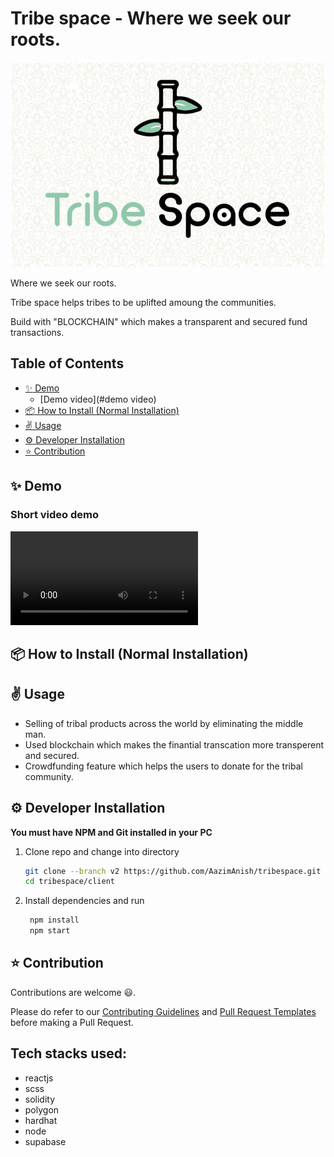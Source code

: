 # Tribe space - Where we seek our roots.

![Tribe space](https://github.com/AazimAnish/tribespace/blob/v2/logo/1x/Artboard%2015.jpg)



Where we seek our roots.

Tribe space helps tribes to be uplifted amoung the communities.

Build with "BLOCKCHAIN" which makes a transparent and secured fund transactions.

## Table of Contents
- [:sparkles: Demo](#sparkles-demo)
  * [Demo video](#demo video)
- [:package: How to Install (Normal Installation)](#package-how-to-install-normal-installation)
- [:v: Usage](#v-usage)
- [:gear: Developer Installation](#gear-developer-installation)
- [:star: Contribution](#star-contribution)

## :sparkles: Demo

### Short video demo

![demo video](https://github.com/AazimAnish/tribespace/blob/v2/logo/tribespace.mp4)


## :package: How to Install (Normal Installation)


## :v: Usage

- Selling of tribal products across the world by eliminating the middle man. 
- Used blockchain which makes the finantial transcation more transperent and secured.
- Crowdfunding feature which helps the users to donate for the tribal community.

## :gear: Developer Installation

**You must have NPM and Git installed in your PC**

1. Clone repo and change into directory
   ```bash
   git clone --branch v2 https://github.com/AazimAnish/tribespace.git
   cd tribespace/client
   ```
2. Install dependencies and run
   ```bash
    npm install
    npm start
   ```
## :star: Contribution
Contributions are welcome 😃. 

Please do refer to our [Contributing Guidelines](https://github.com/AazimAnish/tribespace/blob/v2/client/doc/CONTRIBUTING.md) and [Pull Request Templates](https://github.com/AazimAnish/tribespace/blob/v2/client/doc/PULL_REQUEST_TEMPLETE.md) before making a Pull Request.

## Tech stacks used:

- reactjs
- scss
- solidity
- polygon
- hardhat
- node
- supabase




